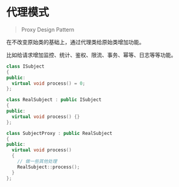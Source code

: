 # 代理模式

> Proxy Design Pattern

在不改变原始类的基础上，通过代理类给原始类增加功能。

比如给请求增加监控、统计、鉴权、限流、事务、幂等、日志等等功能。

```cpp
class ISubject
{
public:
  virtual void process() = 0;
};

class RealSubject : public ISubject
{
public:
  virtual void process() {}
};

class SubjectProxy : public RealSubject
{
public:
  virtual void process() 
  {
    // 做一些其他处理
    RealSubject::process();
  }
};
```

